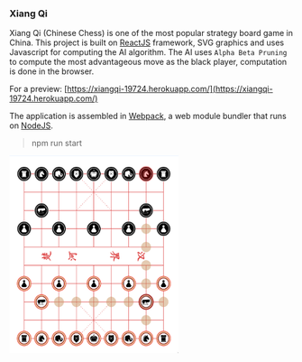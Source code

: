 ### Xiang Qi

Xiang Qi (Chinese Chess) is one of the most popular strategy board game in China. This project is built on  [ReactJS](https://facebook.github.io/react/) framework, SVG graphics and uses Javascript for computing the AI algorithm. The AI uses `Alpha Beta Pruning` to compute the most advantageous move as the black player, computation is done in the browser.

For a preview: [https://xiangqi-19724.herokuapp.com/](https://xiangqi-19724.herokuapp.com/)

The application is assembled in [Webpack](https://webpack.github.io/), a web module bundler that runs on [NodeJS](https://nodejs.org/en/).

> npm run start

<img src="./screenshot.png" width="300" height="350" />
